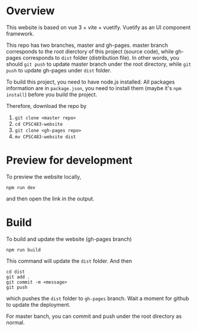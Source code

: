 # Overview
This website is based on vue 3 + vite + vuetify. Vuetify as an UI component framework.

This repo has two branches, master and gh-pages.
master branch corresponds to the root dierctory of this project (source code), while gh-pages corresponds to `dist` folder (distribution file). In other words, you should `git push` to update master branch under the root directory, while `git push` to update gh-pages under `dist` folder.

To build this project, you need to have node.js installed. All packages information are in `package.json`, you need to install them (maybe it's `npm install`) before you build the project.

Therefore, download the repo by
1. ``git clone <master repo>``
2. ``cd CPSC483-website``
3. ``git clone <gh-pages repo>``
4. ``mv CPSC483-website dist``

# Preview for development
To preview the website locally,
```shell
npm run dev
```
and then open the link in the output.


# Build
To build and update the website (gh-pages branch)
```shell
npm run build
```
This command will update the `dist` folder. And then

```shell
cd dist
git add .
git commit -m <message>
git push
```
which pushes the `dist` folder to `gh-pages` branch. Wait a moment for github to update the deployment.

For master banch, you can commit and push under the root directory as normal.